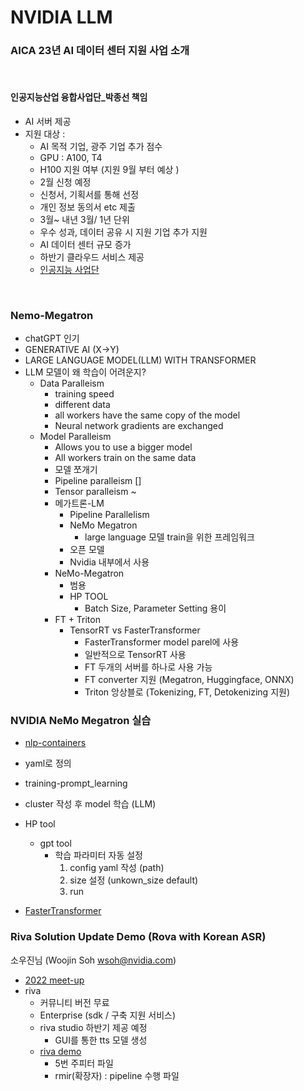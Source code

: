 
# NVIDIA LLM

### AICA 23년 AI 데이터 센터 지원 사업 소개 
<br>

#### 인공지능산업 융합사업단_박종선 책임

- AI 서버 제공
- 지원 대상 : 
    - AI 목적 기업, 광주 기업 추가 점수
    - GPU : A100, T4
    - H100 지원 여부 (지원 9월 부터 예상  )
    - 2월 신청 예정
    - 신청서, 기획서를 통해 선정
    - 개인 정보 동의서 etc 제출
    - 3월~ 내년 3월/ 1년 단위
    - 우수 성과, 데이터 공유 시 지원 기업 추가 지원
    - AI 데이터 센터 규모 증가 
    - 하반기 클라우드 서비스 제공
    - [인공지능 사업단](http://www.aica-gj.kr/sub.php?PID=0401)

<br>

### Nemo-Megatron 
- chatGPT 인기
- GENERATIVE AI (X->Y)
- LARGE LANGUAGE MODEL(LLM) WITH TRANSFORMER
- LLM 모델이 왜 학습이 어려운지?
    - Data Paralleism
        - training speed
        - different data
        - all workers have the same copy of the model
        - Neural network gradients are exchanged
    - Model Paralleism
        - Allows you to use a bigger model
        - All workers train on the same data
        - 모델 쪼개기
        - Pipeline paralleism []
        - Tensor paralleism ~
        - 메가트론-LM 
            - Pipeline Parallelism 
            - NeMo Megatron 
                - large language 모델 train을 위한 프레임워크
            - 오픈 모델
            - Nvidia 내부에서 사용 
        - NeMo-Megatron
            - 범용
            - HP TOOL
                - Batch Size, Parameter Setting 용이
        - FT + Triton
            - TensorRT vs FasterTransformer
                - FasterTransformer model parel에 사용
                - 일반적으로 TensorRT 사용
                - FT 두개의 서버를 하나로 사용 가능
                - FT converter 지원 (Megatron, Huggingface, ONNX)
                - Triton 앙상블로 (Tokenizing, FT, Detokenizing 지원)

### NVIDIA NeMo Megatron 실습

- [nlp-containers](ngc.nvidia.com/containers/ea-bignlp:bignlp-trainig)
- yaml로 정의
- training-prompt_learning
- cluster 작성 후 model 학습 (LLM)

- HP tool
    - gpt tool
        - 학습 파라미터 자동 설정
            1. config yaml 작성 (path)
            2. size 설정 (unkown_size default)
            3. run

- [FasterTransformer](https://github.com/NVIDIA/FasterTransformer)

### Riva Solution Update Demo (Rova with Korean ASR)

소우진님 (Woojin Soh wsoh@nvidia.com)

- [2022 meet-up](https://developer.nvidia.com/ko-kr/blog/2022%eb%85%84-nvidia%ec%97%90%ec%84%9c-%ec%a4%80%eb%b9%84%ed%95%9c-%ea%b8%b0%ec%88%a0-%eb%8d%b0%eb%aa%a8-%ec%84%b8%ec%85%98-%ec%b4%9d%ec%a0%95%eb%a6%ac/)
- riva 
    - 커뮤니티 버전 무료 
    - Enterprise (sdk / 구축 지원 서비스)
    - riva studio 하반기 제공 예정
        - GUI를 통한 tts 모델 생성
    - [riva demo](https://github.com/woojinsoh/riva_demo)
        - 5번 주피터 파일
        - rmir(확장자) : pipeline 수행 파일
 
